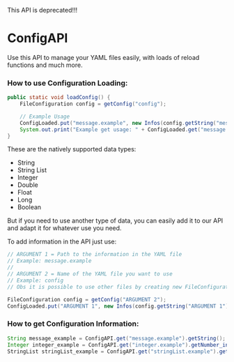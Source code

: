 This API is deprecated!!!

# ConfigAPI
Use this API to manage your YAML files easily, with loads of reload functions and much more.

### How to use Configuration Loading:
```Java
public static void loadConfig() {
    FileConfiguration config = getConfig("config");

    // Example Usage
    ConfigLoaded.put("message.example", new Infos(config.getString("message.example")));
    System.out.print("Example get usage: " + ConfigLoaded.get("message.example").getString());
}
```

These are the natively supported data types:
* String
* String List
* Integer
* Double
* Float
* Long
* Boolean

But if you need to use another type of data, you can easily add it to our API and adapt it for whatever use you need.

To add information in the API just use:
```Java
// ARGUMENT 1 = Path to the information in the YAML file
// Example: message.example
//
// ARGUMENT 2 = Name of the YAML file you want to use
// Example: config
// Obs it is possible to use other files by creating new FileConfigurations

FileConfiguration config = getConfig("ARGUMENT 2");
ConfigLoaded.put("ARGUMENT 1", new Infos(config.getString("ARGUMENT 1")));
```

### How to get Configuration Information:
```Java
String message_example = ConfigAPI.get("message.example").getString();
Integer integer_example = ConfigAPI.get("integer.example").getNumber_int();
StringList stringList_example = ConfigAPI.get("stringList.example").getStringlist();
```
